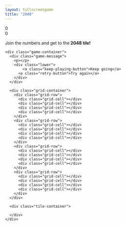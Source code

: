 ```yaml
---
layout: fullscreengame
title: "2048"
---
```


<link href="style/main.css" rel="stylesheet" type="text/css">

<div class="container">
    <div class="heading">
      <div class="scores-container">
        <div class="score-container">0</div>
        <div class="best-container">0</div>
      </div>
    </div>
    <p class="game-intro"><span class="intro-container">Join the numbers and get to the</span><span class="intro-container"><strong>&nbsp;2048&nbsp;</strong></span><span class="intro-container"><strong>tile!</strong></span></p>

    <div class="game-container">
      <div class="game-message">
        <p></p>
        <div class="lower">
	        <a class="keep-playing-button">Keep going</a>
          <a class="retry-button">Try again</a>
        </div>
      </div>

      <div class="grid-container">
        <div class="grid-row">
          <div class="grid-cell"></div>
          <div class="grid-cell"></div>
          <div class="grid-cell"></div>
          <div class="grid-cell"></div>
        </div>
        <div class="grid-row">
          <div class="grid-cell"></div>
          <div class="grid-cell"></div>
          <div class="grid-cell"></div>
          <div class="grid-cell"></div>
        </div>
        <div class="grid-row">
          <div class="grid-cell"></div>
          <div class="grid-cell"></div>
          <div class="grid-cell"></div>
          <div class="grid-cell"></div>
        </div>
        <div class="grid-row">
          <div class="grid-cell"></div>
          <div class="grid-cell"></div>
          <div class="grid-cell"></div>
          <div class="grid-cell"></div>
        </div>
      </div>

      <div class="tile-container">

      </div>
    </div>


  <script src="js/animframe_polyfill.js"></script>
  <script src="js/keyboard_input_manager.js"></script>
  <script src="js/html_actuator.js"></script>
  <script src="js/grid.js"></script>
  <script src="js/tile.js"></script>
  <script src="js/local_score_manager.js"></script>
  <script src="js/game_manager.js"></script>
  <script src="js/application.js"></script>